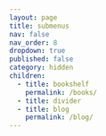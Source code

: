 ```yaml
---
layout: page
title: submenus
nav: false
nav_order: 8
dropdown: true
published: false
category: hidden
children:
  - title: bookshelf
    permalink: /books/
  - title: divider
  - title: blog
    permalink: /blog/
---
```


